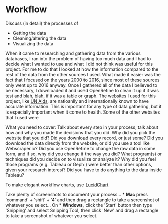 # Workflow

Discuss (in detail) the processes of

* Getting the data
* Cleaning/altering the data
* Visualizing the data

When it came to researching and gathering data from the various databases, I ran into the problem of having too much data and I had to decide what I wanted to use and what I did not think was useful for this project. For me to do that I looked at how the information compared to the rest of the data from the other sources I used. What made it easier was the fact that I focused on the years 2000 to 2016, since most of these sources only went up to 2016 anyway.
Once I gathered all of the data I believed to be necessary, I downloaded it and used OpenRefine to clean it up if it was test and blah, blah, if it was a table or graph.
The websites I used for this project, like [UN Aids](unaids.org), are natioanlly and internationally known to have accurate information. This is important for any type of data gathering, but it is especially important when it come to health.  Some of the other websites that I used were

What you need to cover: Talk about every step in your process, talk about how and why you made the decisions that you did. Why did you pick the website that you did? Did you download every record, or just some? Did you download the data directly from the website, or did you use a tool like Webscraper.io? Did you use OpenRefine to change the raw data in some form, and if so, why did you change it the way you did? What program(s) or techniques did you decide on to visualize or analyze it? Why did you feel those programs (e.g. Tableau or Gephi) were better than other options, given your research interest? Did you have to do anything to the data inside Tableau?

To make elegant workflow charts, use [LucidChart](https://lucidchart.com)

Take plenty of screenshots to document your process...
    * **Mac** press 'command' + 'shift' + '4' and then drag a rectangle to take a screenshot of whatever you select... On
    * **Windows**, click the 'Start' button then type 'Snipping' and select Snipping Tool, then click 'New' and drag a rectangle to take a screenshot of whatever you select.
